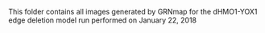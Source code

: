This folder contains all images generated by GRNmap for the dHMO1-YOX1 edge deletion model run performed on January 22, 2018
